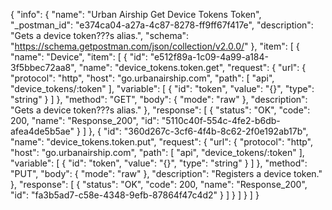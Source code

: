 {
  "info": {
    "name": "Urban Airship Get Device Tokens Token",
    "_postman_id": "e374ca04-a27a-4c87-8278-ff9ff67f417e",
    "description": "Gets a device token???s alias.",
    "schema": "https://schema.getpostman.com/json/collection/v2.0.0/"
  },
  "item": [
    {
      "name": "Device",
      "item": [
        {
          "id": "e512f89a-1c09-4a99-a184-3f5bbec72aa8",
          "name": "device_tokens.token.get",
          "request": {
            "url": {
              "protocol": "http",
              "host": "go.urbanairship.com",
              "path": [
                "api",
                "device_tokens/:token"
              ],
              "variable": [
                {
                  "id": "token",
                  "value": "{}",
                  "type": "string"
                }
              ]
            },
            "method": "GET",
            "body": {
              "mode": "raw"
            },
            "description": "Gets a device token???s alias."
          },
          "response": [
            {
              "status": "OK",
              "code": 200,
              "name": "Response_200",
              "id": "5110c40f-554c-4fe2-b6db-afea4de5b5ae"
            }
          ]
        },
        {
          "id": "360d267c-3cf6-4f4b-8c62-2f0e192ab17b",
          "name": "device_tokens.token.put",
          "request": {
            "url": {
              "protocol": "http",
              "host": "go.urbanairship.com",
              "path": [
                "api",
                "device_tokens/:token"
              ],
              "variable": [
                {
                  "id": "token",
                  "value": "{}",
                  "type": "string"
                }
              ]
            },
            "method": "PUT",
            "body": {
              "mode": "raw"
            },
            "description": "Registers a device token."
          },
          "response": [
            {
              "status": "OK",
              "code": 200,
              "name": "Response_200",
              "id": "fa3b5ad7-c58e-4348-9efb-87864f47c4d2"
            }
          ]
        }
      ]
    }
  ]
}